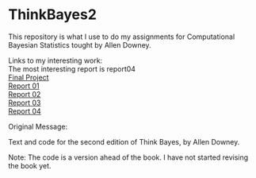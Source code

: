 ThinkBayes2
===========

This repository is what I use to do my assignments for Computational Bayesian Statistics tought by Allen Downey.

Links to my interesting work:  
The most interesting report is report04  
[Final Project](https://github.com/NathanYee/ThinkBayes2/blob/master/bayesianLinearRegression/Final%20Report.ipynb)  
[Report 01](https://github.com/NathanYee/ThinkBayes2/blob/master/code/report01.ipynb)  
[Report 02](https://github.com/NathanYee/ThinkBayes2/blob/master/code/report02.ipynb)  
[Report 03](https://github.com/NathanYee/ThinkBayes2/blob/master/code/report03.ipynb)  
[Report 04](https://github.com/NathanYee/ThinkBayes2/blob/master/code/report04.ipynb)  


Original Message:

Text and code for the second edition of Think Bayes, by Allen Downey.

Note: The code is a version ahead of the book.  I have not started revising the book yet.
